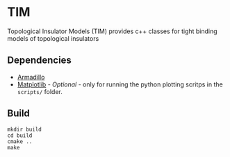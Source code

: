 # TIM
Topological Insulator Models (TIM) provides c++ classes for tight binding models of topological insulators 

## Dependencies

* [Armadillo](http://arma.sourceforge.net/)
* [Matplotlib](https://matplotlib.org/) - *Optional* - only for running the python plotting scritps in the `scripts/` folder.

## Build

    mkdir build
    cd build
    cmake ..
    make
